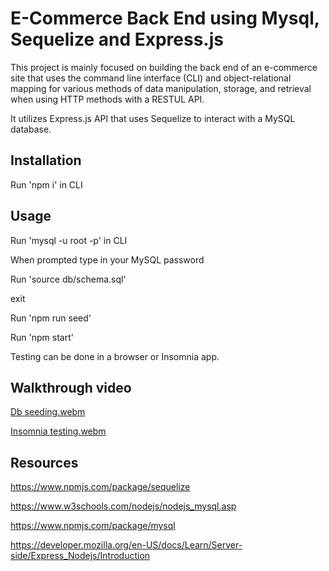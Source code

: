 # E-Commerce Back End using Mysql, Sequelize and Express.js

This project is mainly focused on building the back end of an e-commerce site that uses the command line interface (CLI) and object-relational mapping for various methods of data manipulation, storage, and retrieval when using HTTP methods with a RESTUL API.

It utilizes Express.js API that uses Sequelize to interact with a MySQL database.


## Installation

Run 'npm i' in CLI

## Usage

Run 'mysql -u root -p' in CLI

When prompted type in your MySQL password


Run 'source db/schema.sql'

exit

Run 'npm run seed'

Run 'npm start'

Testing can be done in a browser or Insomnia app. 


## Walkthrough video
[Db seeding.webm](https://github.com/Lishakuinkel/E-commerce-site-using-Express.js/assets/130411719/bdedbb49-5039-4817-88f7-8f1af6228ff4)

[Insomnia testing.webm](https://github.com/Lishakuinkel/E-commerce-site-using-Express.js/assets/130411719/e51d9736-0e1d-4b85-bff3-ff3086d53b09)

## Resources

https://www.npmjs.com/package/sequelize

https://www.w3schools.com/nodejs/nodejs_mysql.asp

https://www.npmjs.com/package/mysql

https://developer.mozilla.org/en-US/docs/Learn/Server-side/Express_Nodejs/Introduction
